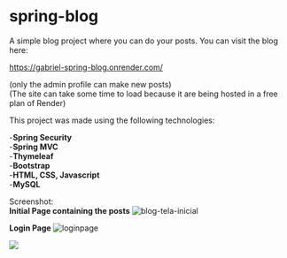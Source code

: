 # spring-blog

A simple blog project where you can do your posts.
You can visit the blog here:<br>

https://gabriel-spring-blog.onrender.com/

(only the admin profile can make new posts)<br>
(The site can take some time to load because it are being hosted in a free plan of Render)

This project was made using the following technologies:

  -**Spring Security**<br>
  -**Spring MVC**<br>
  -**Thymeleaf**<br>
  -**Bootstrap**<br>
  -**HTML, CSS, Javascript**<br>
  -**MySQL**

Screenshot:<br>
**Initial Page containing the posts**
![blog-tela-inicial](https://user-images.githubusercontent.com/74604806/223113776-a66934f2-11ff-4180-bb4f-1fa0d10cfd9b.PNG)


**Login Page**
![loginpage](https://user-images.githubusercontent.com/74604806/221671672-3465ca86-aa49-4f06-bf67-6b295f838e7c.PNG)

<div>
  <img src="ProjetoBlog2/blog/images/apresentacao-blog-gif.gif">
</div>
